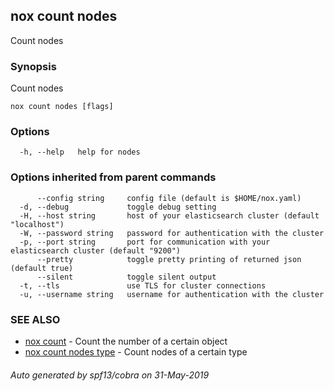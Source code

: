 ## nox count nodes

Count nodes

### Synopsis

Count nodes

```
nox count nodes [flags]
```

### Options

```
  -h, --help   help for nodes
```

### Options inherited from parent commands

```
      --config string     config file (default is $HOME/nox.yaml)
  -d, --debug             toggle debug setting
  -H, --host string       host of your elasticsearch cluster (default "localhost")
  -W, --password string   password for authentication with the cluster
  -p, --port string       port for communication with your elasticsearch cluster (default "9200")
      --pretty            toggle pretty printing of returned json (default true)
      --silent            toggle silent output
  -t, --tls               use TLS for cluster connections
  -u, --username string   username for authentication with the cluster
```

### SEE ALSO

* [nox count](nox_count.md)	 - Count the number of a certain object
* [nox count nodes type](nox_count_nodes_type.md)	 - Count nodes of a certain type

###### Auto generated by spf13/cobra on 31-May-2019
